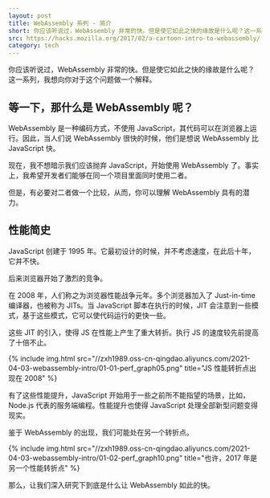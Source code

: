 ```yaml
---
layout: post
title: WebAssembly 系列 - 简介
short: 你应该听说过，WebAssembly 非常的快。但是使它如此之快的缘故是什么呢？这一系列，我想向你对于这个问题做一个解释
src: https://hacks.mozilla.org/2017/02/a-cartoon-intro-to-webassembly/
category: tech
---
```


你应该听说过，WebAssembly 非常的快。但是使它如此之快的缘故是什么呢？这一系列，我想向你对于这个问题做一个解释。

## 等一下，那什么是 WebAssembly 呢？

WebAssembly 是一种编码方式，不使用 JavaScript，其代码可以在浏览器上运行。因此，当人们说 WebAssembly 很快的时候，他们是想说 WebAssembly 比 JavaScript 快。

现在，我不想暗示我们应该抛弃 JavaScript，开始使用 WebAssembly 了。事实上，我希望开发者们能够在同一个项目里面同时使用二者。

但是，有必要对二者做一个比较，从而，你可以理解 WebAssembly 具有的潜力。

## 性能简史

JavaScript 创建于 1995 年。它最初设计的时候，并不考虑速度，在此后十年，它并不快。

后来浏览器开始了激烈的竞争。

在 2008 年，人们称之为浏览器性能战争元年。多个浏览器加入了 Just-in-time 编译器，也被称为 JITs。当 JavaScript 脚本在执行的时候，JIT 会注意到一些模式，基于这些模式，它可以使代码运行的更快一些。

这些 JIT 的引入，使得 JS 在性能上产生了重大转折。执行 JS 的速度较先前提高了十倍不止。

{% include img.html src="//zxh1989.oss-cn-qingdao.aliyuncs.com/2021-04-03-webassembly-intro/01-01-perf_graph05.png" title="JS 性能转折点出现在 2008" %}

有了这些性能提升，JavaScript 开始用于一些之前所不能指望的场景，比如，Node.js 代表的服务端编程。性能提升也使得 JavaScript 处理全部新型问题变得现实。

鉴于 WebAssembly 的出现，我们可能处在另一个转折点。

{% include img.html src="//zxh1989.oss-cn-qingdao.aliyuncs.com/2021-04-03-webassembly-intro/01-02-perf_graph10.png" title="也许，2017 年是另一个性能转折点" %}

那么，让我们深入研究下到底是什么让 WebAssembly 如此的快。
